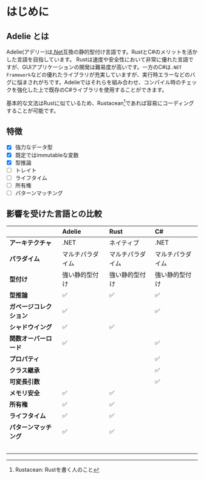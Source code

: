 # はじめに

## Adelie とは

Adelie(アデリー)は[.Net](https://dotnet.microsoft.com)互換の静的型付け言語です。RustとC#のメリットを活かした言語を目指しています。
Rustは速度や安全性において非常に優れた言語ですが、GUIアプリケーションの開発は難易度が高いです。一方のC#は`.NET Framework`などの優れたライブラリが充実していますが、実行時エラーなどのバグに悩まされがちです。Adelieではそれらを組み合わせ、コンパイル時のチェックを強化した上で既存のC#ライブラリを使用することができます。  

基本的な文法はRustに似ているため、Rustacean[^1]であれば容易にコーディングすることが可能です。

## 特徴

- [x] 強力なデータ型
- [x] 既定ではimmutableな変数
- [x] 型推論
- [ ] トレイト
- [ ] ライフタイム
- [ ] 所有権
- [ ] パターンマッチング

## 影響を受けた言語との比較

|                          |  Adelie          | Rust             | C#               |
| :----------------------- | :--------------- | :--------------- | :--------------- |
| **アーキテクチャ**       | .NET             | ネイティブ       | .NET             |
| **パラダイム**           | マルチパラダイム | マルチパラダイム | マルチパラダイム |
| **型付け**               | 強い静的型付け   | 強い静的型付け   | 強い静的型付け   |
| **型推論**               | ✅️              | ✅              | ✅              |
| **ガベージコレクション** | ✅️              |                  | ✅              |
| **シャドウイング**       | ✅️              | ✅️              |                  |
| **関数オーバーロード**   | ✅️              |   ️               |  ✅             |
| **プロパティ**           |                  |                  | ✅️              |
| **クラス継承**           |                  |                  | ✅️              |
| **可変長引数**           |                  |                  |  ✅️             |
| **メモリ安全**           | ✅️️              | ✅️              |                  |
| **所有権**               | ✅️              | ✅️              |                  |
| **ライフタイム**         | ✅️              | ✅️              |                  |
| **パターンマッチング**   | ✅️              | ✅️              |                  |
|                          |                  |                  |                  |
|                          |                  |                  |                  |
|                          |                  |                  |                  |
|                          |                  |                  |                  |
|                          |                  |                  |                  |

[^1]: Rustacean: Rustを書く人のこと